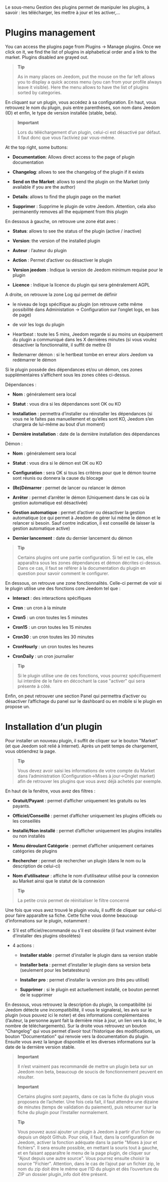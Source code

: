 Le sous-menu Gestion des plugins permet de manipuler les plugins, à
savoir : les télécharger, les mettre à jour et les activer,…​

Plugins management
===================

You can access the plugins page from Plugins → Manage
plugins. Once we click on it, we find the list of
plugins in alphabetical order and a link to the market. Plugins
disabled are grayed out.

> **Tip**
>
> As in many places on Jeedom, put the mouse on the far left
> allows you to display a quick access menu (you can
> from your profile always leave it visible). Here the menu
> allows to have the list of plugins sorted by categories.

En cliquant sur un plugin, vous accédez à sa configuration. En haut, vous
retrouvez le nom du plugin, puis entre parenthèses, son nom dans Jeedom
(ID) et enfin, le type de version installée (stable, beta).

> **Important**
>
> Lors du téléchargement d’un plugin, celui-ci est désactivé par défaut.
> Il faut donc que vous l’activiez par vous-même.

At the top right, some buttons:

-   **Documentation**: Allows direct access to the page of
    plugin documentation

-   **Changelog**: allows to see the changelog of the plugin if it exists

-   **Send on the Market**: allows to send the plugin on the Market
    (only available if you are the author)

-   **Details**: allows to find the plugin page on the market

-   **Supprimer** : Supprime le plugin de votre Jeedom. Attention, cela
    also permanently removes all the equipment from this plugin

En dessous à gauche, on retrouve une zone état avec :

-   **Status**: allows to see the status of the plugin (active / inactive)

-   **Version**: the version of the installed plugin

-   **Auteur** : l’auteur du plugin

-   **Action** : Permet d’activer ou désactiver le plugin

-   **Version jeedom** : Indique la version de Jeedom minimum requise
    pour le plugin

-   **Licence** : Indique la licence du plugin qui sera généralement
    AGPL

A droite, on retrouve la zone Log qui permet de définir 

-   le niveau de logs spécifique au plugin (on retrouve cette même possibilité dans
Administation → Configuration sur l’onglet logs, en bas de page)

-   de voir les logs du plugin

-   Heartbeat : toute les 5 mins, Jeedom regarde si au moins un équipement du plugin a communiqué dans les X dernières minutes (si vous voulez désactiver la fonctionnalité, il suffit de mettre 0)

-   Redemarrer démon : si le hertbeat tombe en erreur alors Jeedom va redémarrer le démon

Si le plugin possède des dépendances et/ou un démon, ces zones
supplémentaires s’affichent sous les zones citées ci-dessus.

Dépendances :

-   **Nom** : généralement sera local

-   **Statut** : vous dira si les dépendances sont OK ou KO

-   **Installation** : permettra d’installer ou réinstaller les
    dépendances (si vous ne le faites pas manuellement et qu’elles sont
    KO, Jeedom s’en chargera de lui-même au bout d’un moment)

-   **Dernière installation** : date de la dernière installation des
    dépendances

Démon :

-   **Nom** : généralement sera local

-   **Statut** : vous dira si le démon est OK ou KO

-   **Configuration** : sera OK si tous les critères pour que le démon
    tourne sont réunis ou donnera la cause du blocage

-   **(Re)Démarrer** : permet de lancer ou relancer le démon

-   **Arrêter** : permet d’arrêter le démon (Uniquement dans le cas où
    la gestion automatique est désactivée)

-   **Gestion automatique** : permet d’activer ou désactiver la gestion
    automatique (ce qui permet à Jeedom de gérer lui même le démon et le
    relancer si besoin. Sauf contre indication, il est conseillé de
    laisser la gestion automatique active)

-   **Dernier lancement** : date du dernier lancement du démon

> **Tip**
>
> Certains plugins ont une partie configuration. Si tel est le cas, elle
> apparaîtra sous les zones dépendances et démon décrites ci-dessus.
> Dans ce cas, il faut se référer à la documentation du plugin en
> question pour savoir comment le configurer.

En dessous, on retrouve une zone fonctionnalités. Celle-ci permet de voir
si le plugin utilise une des fonctions core Jeedom tel que :

-   **Interact** : des interactions spécifiques

-   **Cron** : un cron à la minute

-   **Cron5** : un cron toutes les 5 minutes

-   **Cron15** : un cron toutes les 15 minutes

-   **Cron30** : un cron toutes les 30 minutes

-   **CronHourly** : un cron toutes les heures

-   **CronDaily** : un cron journalier

> **Tip**
>
> Si le plugin utilise une de ces fonctions, vous pourrez spécifiquement
> lui interdire de le faire en décochant la case "activer" qui sera
> présente à côté.

Enfin, on peut retrouver une section Panel qui permettra d’activer ou
désactiver l’affichage du panel sur le dashboard ou en mobile si le
plugin en propose un.

Installation d’un plugin 
========================

Pour installer un nouveau plugin, il suffit de cliquer sur le bouton
"Market" (et que Jeedom soit relié à Internet). Après un petit temps de
chargement, vous obtiendrez la page.

> **Tip**
>
> Vous devez avoir saisi les informations de votre compte du Market dans
> l’administration (Configuration→Mises à jour→Onglet market) afin de
> retrouver les plugins que vous avez déjà achetés par exemple.

En haut de la fenêtre, vous avez des filtres :

-   **Gratuit/Payant** : permet d’afficher uniquement les gratuits ou
    les payants.

-   **Officiel/Conseillé** : permet d’afficher uniquement les plugins
    officiels ou les conseillés

-   **Installé/Non installé** : permet d’afficher uniquement les plugins
    installés ou non installés

-   **Menu déroulant Catégorie** : permet d’afficher uniquement
    certaines catégories de plugins

-   **Rechercher** : permet de rechercher un plugin (dans le nom ou la
    description de celui-ci)

-   **Nom d’utilisateur** : affiche le nom d’utilisateur utilisé pour la
    connexion au Market ainsi que le statut de la connexion

> **Tip**
>
> La petite croix permet de réinitialiser le filtre concerné

Une fois que vous avez trouvé le plugin voulu, il suffit de cliquer sur
celui-ci pour faire apparaître sa fiche. Cette fiche vous donne beaucoup
d’informations sur le plugin, notamment :

-   S’il est officiel/recommandé ou s’il est obsolète (il faut vraiment
    éviter d’installer des plugins obsolètes)

-   4 actions :

    -   **Installer stable** : permet d’installer le plugin dans sa
        version stable

    -   **Installer beta** : permet d’installer le plugin dans sa
        version beta (seulement pour les betatesteurs)

    -   **Installer pro** : permet d’installer la version pro (très
        peu utilisé)

    -   **Supprimer** : si le plugin est actuellement installé, ce
        bouton permet de le supprimer

En dessous, vous retrouvez la description du plugin, la compatibilité
(si Jeedom détecte une incompatibilité, il vous le signalera), les avis
sur le plugin (vous pouvez ici le noter) et des informations
complémentaires (l’auteur, la personne ayant fait la dernière mise à
jour, un lien vers la doc, le nombre de téléchargements). Sur la droite
vous retrouvez un bouton "Changelog" qui vous permet d’avoir tout
l’historique des modifications, un bouton "Documentation" qui renvoie
vers la documentation du plugin. Ensuite vous avez la langue disponible
et les diverses informations sur la date de la dernière version stable.

> **Important**
>
> Il n’est vraiment pas recommandé de mettre un plugin beta sur un
> Jeedom non beta, beaucoup de soucis de fonctionnement peuvent en
> résulter.

> **Important**
>
> Certains plugins sont payants, dans ce cas la fiche du plugin vous
> proposera de l’acheter. Une fois cela fait, il faut attendre une
> dizaine de minutes (temps de validation du paiement), puis retourner
> sur la fiche du plugin pour l’installer normalement.

> **Tip**
>
> Vous pouvez aussi ajouter un plugin à Jeedom à partir d’un fichier ou
> depuis un dépôt Github. Pour cela, il faut, dans la configuration de
> Jeedom, activer la fonction adéquate dans la partie "Mises à jour et
> fichiers". Il sera ensuite possible, en mettant la souris tout à
> gauche, et en faisant apparaître le menu de la page plugin, de cliquer
> sur "Ajout depuis une autre source". Vous pourrez ensuite choisir la
> source "Fichier". Attention, dans le cas de l’ajout par un fichier
> zip, le nom du zip doit être le même que l’ID du plugin et dès
> l’ouverture du ZIP un dossier plugin\_info doit être présent.
